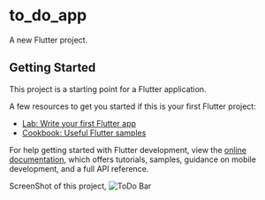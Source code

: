 # to_do_app

A new Flutter project.

## Getting Started

This project is a starting point for a Flutter application.

A few resources to get you started if this is your first Flutter project:

- [Lab: Write your first Flutter app](https://docs.flutter.dev/get-started/codelab)
- [Cookbook: Useful Flutter samples](https://docs.flutter.dev/cookbook)

For help getting started with Flutter development, view the
[online documentation](https://docs.flutter.dev/), which offers tutorials,
samples, guidance on mobile development, and a full API reference.

ScreenShot of this project,
![ToDo Bar](https://github.com/VITianLalit/ToDoBarFlutterApp.github.io/assets/98540540/c506f3f1-b641-47da-83f7-499a80d28c2e)

